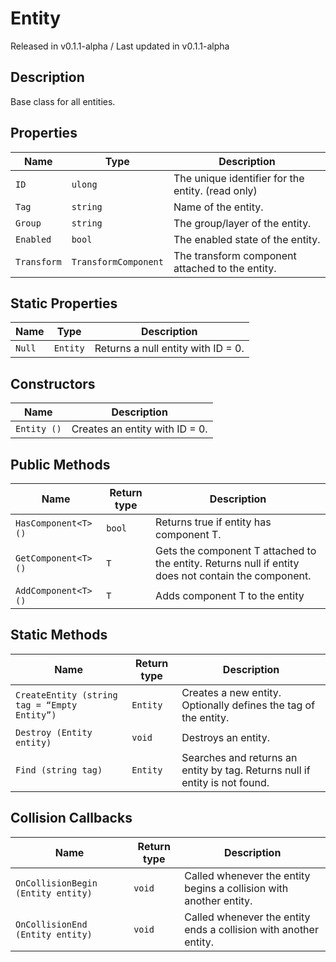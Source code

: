 # Entity
<div class = "classInfo">
    Released in v0.1.1-alpha / Last updated in v0.1.1-alpha
</div>

## Description
Base class for all entities.

## Properties
| Name        | Type                 | Description                                       |
|-------------|----------------------|---------------------------------------------------|
| `ID`        | `ulong`              | The unique identifier for the entity. (read only) |
| `Tag`       | `string`             | Name of the entity.                               |
| `Group`     | `string`             | The group/layer of the entity.                    |
| `Enabled`   | `bool`               | The enabled state of the entity.                  |
| `Transform` | `TransformComponent` | The transform component attached to the entity.   |

## Static Properties
|  Name   | Type      | Description                         |
|---------|-----------|-------------------------------------|
| `Null`  | `Entity`  | Returns a null entity with ID = 0.  |

## Constructors
| Name                               | Description                              |
|------------------------------------|------------------------------------------|
| `Entity ()`                        | Creates an entity with ID = 0.           |

## Public Methods
| Name                 | Return type | Description                                                                                         |
|----------------------|-------------|-----------------------------------------------------------------------------------------------------|
| `HasComponent<T> ()` | `bool`      | Returns true if entity has component T.                                                             |
| `GetComponent<T> ()` | `T`         | Gets the component T attached to the entity. Returns null if entity does not contain the component. |
| `AddComponent<T> ()` | `T`         | Adds component T to the entity                                                                      |

## Static Methods
| Name                                         | Return type | Description                                                                   |
|----------------------------------------------|-------------|-------------------------------------------------------------------------------|
| `CreateEntity (string tag = “Empty Entity”)` | `Entity`    | Creates a new entity. Optionally defines the tag of the entity.               |
| `Destroy (Entity entity)`                    | `void`      | Destroys an entity.                                                           |
| `Find (string tag)`                          | `Entity`    | Searches and returns an entity by tag. Returns null if entity is not found.   |

## Collision Callbacks
| Name                                         | Return type | Description                                                                   |
|----------------------------------------------|-------------|-------------------------------------------------------------------------------|
| `OnCollisionBegin (Entity entity)`           | `void`      | Called whenever the entity begins a collision with another entity.            |
| `OnCollisionEnd (Entity entity)`             | `void`      | Called whenever the entity ends a collision with another entity.              |